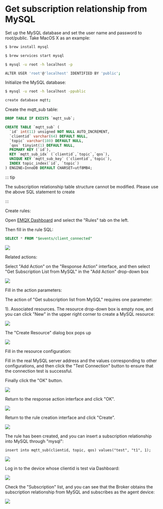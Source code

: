 # Get subscription relationship from MySQL 

Set up the MySQL database and set the user name and password to root/public. Take MacOS X as an example:

```bash
$ brew install mysql

$ brew services start mysql

$ mysql -u root -h localhost -p

ALTER USER 'root'@'localhost' IDENTIFIED BY 'public';
```

Initialize the MySQL database:
```bash
$ mysql -u root -h localhost -ppublic

create database mqtt;
```

Create the mqtt_sub table:
```sql
DROP TABLE IF EXISTS `mqtt_sub`;

CREATE TABLE `mqtt_sub` (
  `id` int(11) unsigned NOT NULL AUTO_INCREMENT,
  `clientid` varchar(64) DEFAULT NULL,
  `topic` varchar(180) DEFAULT NULL,
  `qos` tinyint(1) DEFAULT NULL,
  PRIMARY KEY (`id`),
  KEY `mqtt_sub_idx` (`clientid`,`topic`,`qos`),
  UNIQUE KEY `mqtt_sub_key` (`clientid`,`topic`),
  INDEX topic_index(`id`, `topic`)
) ENGINE=InnoDB DEFAULT CHARSET=utf8MB4;
```

::: tip

The subscription relationship table structure cannot be modified. Please use the above SQL statement to create

:::

Create rules:

Open [EMQX Dashboard](http://127.0.0.1:18083/#/rules) and select the "Rules" tab on the left.

Then fill in the rule SQL:

```sql
SELECT * FROM "$events/client_connected"
```

![](./assets/rule-engine/mysql_sub_01.png)

Related actions:

Select "Add Action" on the "Response Action" interface, and then select "Get Subscription List from MySQL" in the "Add Action" drop-down box

![](./assets/rule-engine/mysql_sub_02.png)

Fill in the action parameters:

The action of "Get subscription list from MySQL" requires one parameter:

1). Associated resources. The resource drop-down box is empty now, and you can click "New" in the upper right corner to create a MySQL resource:

![](./assets/rule-engine/mysql_sub_03.png)

The "Create Resource" dialog box pops up

![](./assets/rule-engine/mysql_sub_04.png)

Fill in the resource configuration:

Fill in the real MySQL server address and the values corresponding to other configurations, and then click the "Test Connection" button to ensure that the connection test is successful.

Finally click the "OK" button.

![](./assets/rule-engine/mysql_sub_05.png)

Return to the response action interface and click "OK".

![](./assets/rule-engine/mysql_sub_06.png)

Return to the rule creation interface and click "Create".

![](./assets/rule-engine/mysql_sub_07.png)

The rule has been created, and you can insert a subscription relationship into MySQL through "mysql":

```
insert into mqtt_sub(clientid, topic, qos) values("test", "t1", 1);
```

![](./assets/rule-engine/mysql_sub_08.png)

Log in to the device whose clientid is test via Dashboard:

![](./assets/rule-engine/mysql_sub_09.png)

Check the "Subscription" list, and you can see that the Broker obtains the subscription relationship from MySQL and subscribes as the agent device:

![](./assets/rule-engine/mysql_sub_10.png)
